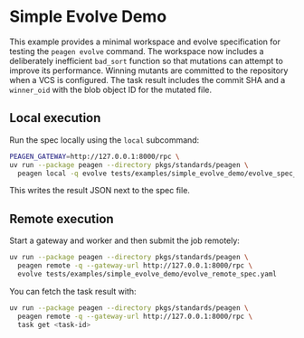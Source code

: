 # Simple Evolve Demo

This example provides a minimal workspace and evolve specification for testing the `peagen evolve` command.
The workspace now includes a deliberately inefficient `bad_sort` function so
that mutations can attempt to improve its performance.
Winning mutants are committed to the repository when a VCS is configured. The task result includes the commit SHA and a `winner_oid` with the blob object ID for the mutated file.

## Local execution

Run the spec locally using the `local` subcommand:

```bash
PEAGEN_GATEWAY=http://127.0.0.1:8000/rpc \
uv run --package peagen --directory pkgs/standards/peagen \
  peagen local -q evolve tests/examples/simple_evolve_demo/evolve_spec_local.yaml
```

This writes the result JSON next to the spec file.

## Remote execution

Start a gateway and worker and then submit the job remotely:

```bash
uv run --package peagen --directory pkgs/standards/peagen \
  peagen remote -q --gateway-url http://127.0.0.1:8000/rpc \
  evolve tests/examples/simple_evolve_demo/evolve_remote_spec.yaml
```

You can fetch the task result with:

```bash
uv run --package peagen --directory pkgs/standards/peagen \
  peagen remote -q --gateway-url http://127.0.0.1:8000/rpc \
  task get <task-id>
```
